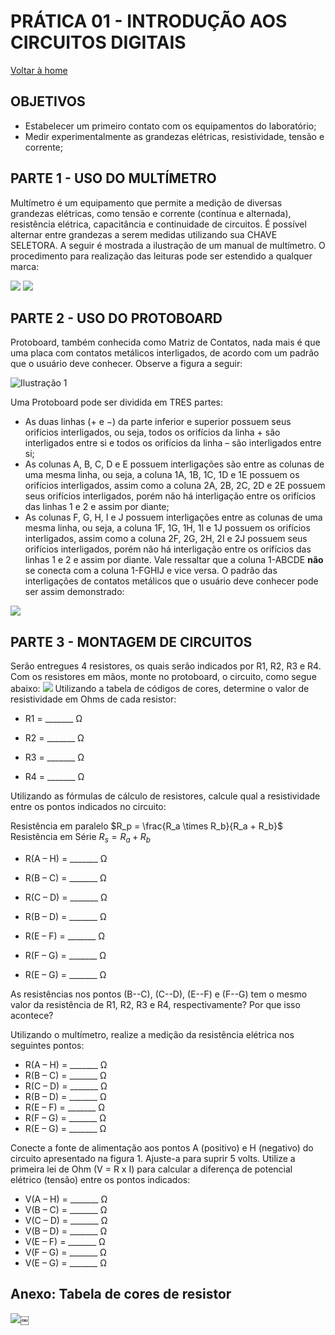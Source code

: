 <script>
  MathJax = {
    tex: {inlineMath: [['$', '$'], ['\\(', '\\)']]}
  };
  </script>
  <script id="MathJax-script" async src="https://cdn.jsdelivr.net/npm/mathjax@3/es5/tex-chtml.js"></script>

   <script src="https://cdn.jsdelivr.net/npm/mermaid@8.4.0/dist/mermaid.min.js"></script>
 <script>mermaid.initialize({startOnLoad:true});</script>
# PRÁTICA 01 - INTRODUÇÃO AOS CIRCUITOS DIGITAIS

[Voltar à home](../)
## OBJETIVOS
- Estabelecer um primeiro contato com os equipamentos do laboratório;
- Medir experimentalmente as grandezas elétricas, resistividade, tensão e corrente;

## PARTE 1 - USO DO MULTÍMETRO
Multímetro é um equipamento que permite a medição de diversas grandezas elétricas, como tensão e corrente (contínua e alternada), resistência elétrica, capacitância e continuidade de circuitos. É possível alternar entre grandezas a serem medidas utilizando sua CHAVE SELETORA.
A seguir é mostrada a ilustração de um manual de multímetro. O procedimento para realização das leituras pode ser estendido a qualquer marca:

![](./pr01/media/image1.png)
![](./pr01/media/image8.png)

## PARTE 2 - USO DO PROTOBOARD
Protoboard, também conhecida como Matriz de Contatos, nada mais é que uma placa com contatos metálicos interligados, de acordo com um padrão
que o usuário deve conhecer. Observe a figura a seguir:

![Ilustração 1](./pr01/media/image5.png)

Uma Protoboard pode ser dividida em TRES partes:
- As duas linhas ($+$ e $-$) da parte inferior e superior possuem seus orifícios interligados, ou seja, todos os orifícios da linha + são interligados entre si e todos os orifícios da linha – são interligados entre si;
- As colunas A, B, C, D e E possuem interligações são entre as colunas de uma mesma linha, ou seja, a coluna 1A, 1B, 1C, 1D e 1E possuem os orifícios interligados, assim como a coluna 2A, 2B, 2C, 2D e 2E possuem seus orifícios interligados, porém não há interligação entre os orifícios das linhas 1 e 2 e assim por diante;
- As colunas F, G, H, I e J possuem interligações entre as colunas de uma mesma linha, ou seja, a coluna 1F, 1G, 1H, 1I e 1J possuem os orifícios interligados, assim como a coluna 2F, 2G, 2H, 2I e 2J possuem seus orifícios interligados, porém não há interligação entre os orifícios das linhas 1 e 2 e assim por diante. Vale ressaltar que a coluna 1-ABCDE **não** se conecta com a coluna 1-FGHIJ e vice versa.
O padrão das interligações de contatos metálicos que o usuário deve conhecer pode ser assim demonstrado:

![](./pr01/media/image7.png)

## PARTE 3 - MONTAGEM DE CIRCUITOS
Serão entregues 4 resistores, os quais serão indicados por R1, R2, R3 e R4.
Com os resistores em mãos, monte no protoboard, o circuito, como segue abaixo:
![](./pr01/media/image6.png)
Utilizando a tabela de códigos de cores, determine o valor de resistividade em Ohms de cada resistor:

- R1 = \_\_\_\_\_\_\_ Ω

- R2 = \_\_\_\_\_\_\_ Ω

- R3 = \_\_\_\_\_\_\_ Ω

- R4 = \_\_\_\_\_\_\_ Ω

Utilizando as fórmulas de cálculo de resistores, calcule qual a resistividade entre os pontos indicados no circuito:

Resistência em paralelo $R_p = \frac{R_a \times R_b}{R_a + R_b}$
Resistência em Série $R_s = R_a + R_b$

- R(A – H) = \_\_\_\_\_\_\_ Ω

- R(B – C) = \_\_\_\_\_\_\_ Ω

- R(C – D) = \_\_\_\_\_\_\_ Ω

- R(B – D) = \_\_\_\_\_\_\_ Ω

- R(E – F) = \_\_\_\_\_\_\_ Ω

- R(F – G) = \_\_\_\_\_\_\_ Ω

- R(E – G) = \_\_\_\_\_\_\_ Ω

As resistências nos pontos (B--C), (C--D), (E--F) e (F--G) tem o mesmo valor da resistência de R1, R2, R3 e R4, respectivamente? Por que isso acontece?

Utilizando o multímetro, realize a medição da resistência elétrica nos seguintes pontos:
- R(A – H) = \_\_\_\_\_\_\_ Ω
- R(B – C) = \_\_\_\_\_\_\_ Ω
- R(C – D) = \_\_\_\_\_\_\_ Ω
- R(B – D) = \_\_\_\_\_\_\_ Ω
- R(E – F) = \_\_\_\_\_\_\_ Ω
- R(F – G) = \_\_\_\_\_\_\_ Ω
- R(E – G) = \_\_\_\_\_\_\_ Ω

Conecte a fonte de alimentação aos pontos A (positivo) e H (negativo) do circuito apresentado na figura 1. Ajuste-a para suprir 5 volts. Utilize a primeira lei de Ohm (V = R x I) para calcular a diferença de potencial elétrico (tensão) entre os pontos indicados:
- V(A – H) = \_\_\_\_\_\_\_ Ω
- V(B – C) = \_\_\_\_\_\_\_ Ω
- V(C – D) = \_\_\_\_\_\_\_ Ω
- V(B – D) = \_\_\_\_\_\_\_ Ω
- V(E – F) = \_\_\_\_\_\_\_ Ω
- V(F – G) = \_\_\_\_\_\_\_ Ω
- V(E – G) = \_\_\_\_\_\_\_ Ω

## Anexo: Tabela de cores de resistor
![](./pr01/media/image3.png)￼
